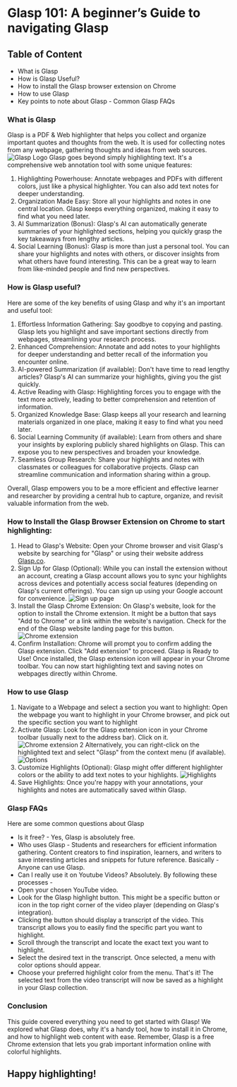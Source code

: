 # Glasp 101: A beginner’s Guide to navigating Glasp
## **Table of Content**

- What is Glasp 
- How is Glasp Useful? 
- How to install the Glasp browser extension on Chrome
- How to use Glasp
- Key points to note about Glasp - Common Glasp FAQs


### What is Glasp 
Glasp is a PDF & Web highlighter that helps you collect and organize important quotes and thoughts from the web. It is used for collecting notes from any webpage, gathering thoughts and ideas from web sources. 
![Glasp Logo](https://miro.medium.com/v2/resize:fit:1358/0*SXICpxKe4Q9d4Up6.png)
Glasp goes beyond simply highlighting text. It's a comprehensive web annotation tool with some unique features:

1. Highlighting Powerhouse: Annotate webpages and PDFs with different colors, just like a physical highlighter. You can also add text notes for deeper understanding.
2. Organization Made Easy: Store all your highlights and notes in one central location. Glasp keeps everything organized, making it easy to find what you need later.
3. AI Summarization (Bonus): Glasp's AI can automatically generate summaries of your highlighted sections, helping you quickly grasp the key takeaways from lengthy articles.
4. Social Learning (Bonus): Glasp is more than just a personal tool. You can share your highlights and notes with others, or discover insights from what others have found interesting. This can be a great way to learn from like-minded people and find new perspectives.

### How is Glasp useful?
Here are some of the key benefits of using Glasp and why it's an important and useful tool:

1. Effortless Information Gathering: Say goodbye to copying and pasting. Glasp lets you highlight and save important sections directly from webpages, streamlining your research process.
2. Enhanced Comprehension: Annotate and add notes to your highlights for deeper understanding and better recall of the information you encounter online.
3. AI-powered Summarization (if available): Don't have time to read lengthy articles? Glasp's AI can summarize your highlights, giving you the gist quickly.
4. Active Reading with Glasp: Highlighting forces you to engage with the text more actively, leading to better comprehension and retention of information.
5. Organized Knowledge Base: Glasp keeps all your research and learning materials organized in one place, making it easy to find what you need later.
6. Social Learning Community (if available): Learn from others and share your insights by exploring publicly shared highlights on Glasp. This can expose you to new perspectives and broaden your knowledge.
7. Seamless Group Research: Share your highlights and notes with classmates or colleagues for collaborative projects. Glasp can streamline communication and information sharing within a group.

Overall, Glasp empowers you to be a more efficient and effective learner and researcher by providing a central hub to capture, organize, and revisit valuable information from the web.

### How to Install the Glasp Browser Extension on Chrome to start highlighting:
1. Head to Glasp's Website: Open your Chrome browser and visit Glasp's website by searching for "Glasp" or using their website address [Glasp.co](glasp.co).
2. Sign Up for Glasp (Optional): While you can install the extension without an account, creating a Glasp account allows you to sync your highlights across devices and potentially access social features (depending on Glasp's current offerings). You can sign up using your Google account for convenience.
![Sign up page](https://drive.google.com/file/d/1daEGFmkZ1uM065Cvsy9OzO07a7mW9K6S/view?usp=sharing)
3. Install the Glasp Chrome Extension: On Glasp's website, look for the option to install the Chrome extension. It might be a button that says "Add to Chrome" or a link within the website's navigation. Check for the end of the Glasp website landing page for this button. 
![Chrome extension](https://drive.google.com/file/d/1gbCxAHc74_zm1xloI1XlXDbptcDZNDhm/view?usp=sharing)
4. Confirm Installation: Chrome will prompt you to confirm adding the Glasp extension. Click "Add extension" to proceed.
Glasp is Ready to Use!  Once installed, the Glasp extension icon will appear in your Chrome toolbar. You can now start highlighting text and saving notes on webpages directly within Chrome.

### How to use Glasp
1. Navigate to a Webpage and select a section you want to highlight: Open the webpage you want to highlight in your Chrome browser, and pick out the specific section you want to highlight 
2. Activate Glasp: Look for the Glasp extension icon in your Chrome toolbar (usually next to the address bar). Click on it.
![Chrome extension 2](https://drive.google.com/file/d/19bh4XzIpKdweoEHRB61vOESfF12s0GHQ/view?usp=sharing)
Alternatively, you can right-click on the highlighted text and select "Glasp" from the context menu (if available).
![Options](https://drive.google.com/file/d/1LAq369YHhBKG1JPsoQGLVGVh2tirYxc9/view?usp=sharing)
3. Customize Highlights (Optional): Glasp might offer different highlighter colors or the ability to add text notes to your highlights.
![Highlights](https://drive.google.com/file/d/1s344bzeXfUX2dK7N4QQQoier1ufWhbc8/view?usp=sharing)
4. Save Highlights: Once you're happy with your annotations, your highlights and notes are automatically saved within Glasp.

### Glasp FAQs 
Here are some common questions about Glasp
- Is it free? - Yes, Glasp is absolutely free.
- Who uses Glasp - Students and researchers for efficient information gathering. Content creators to find inspiration, learners, and writers to save interesting articles and snippets for future reference. Basically - Anyone can use Glasp. 
- Can I really use it on Youtube Videos? Absolutely. By following these processes - 
 - Open your chosen YouTube video.
 - Look for the Glasp highlight button. This might be a specific button or icon in the top right corner of the video player (depending on Glasp's integration).
 - Clicking the button should display a transcript of the video. This transcript allows you to easily find the specific part you want to highlight.
 - Scroll through the transcript and locate the exact text you want to highlight.
 - Select the desired text in the transcript. Once selected, a menu with color options should appear.
 - Choose your preferred highlight color from the menu.
That's it! The selected text from the video transcript will now be saved as a highlight in your Glasp collection.

### Conclusion
This guide covered everything you need to get started with Glasp! We explored what Glasp does, why it's a handy tool, how to install it in Chrome, and how to highlight web content with ease. Remember, Glasp is a free Chrome extension that lets you grab important information online with colorful highlights.

## Happy highlighting!


